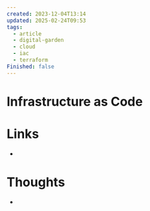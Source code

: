 ```yaml
---
created: 2023-12-04T13:14
updated: 2025-02-24T09:53
tags:
  - article
  - digital-garden
  - cloud
  - iac
  - terraform
Finished: false
---
```


# Infrastructure as Code



# Links
- 

# Thoughts 
- 


